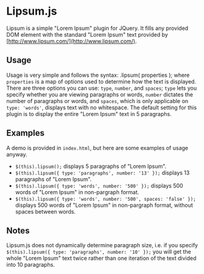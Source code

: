 Lipsum.js
============
Lipsum is a simple "Lorem Ipsum" plugin for JQuery. It fills any provided DOM element with the standard "Lorem Ipsum" text provided by [http://www.lipsum.com/](http://www.lipsum.com/). 

Usage
--------
Usage is very simple and follows the syntax:
    .lipsum( properties );
where `properties` is a map of options used to determine how the text is displayed. There are three options you can use: `type`, `number`, and `spaces`; `type` lets you specify whether you are viewing paragraphs or words, `number` dictates the number of paragraphs or words, and `spaces`, which is only applicable on `type: 'words'`, displays text with no whitespace. The default setting for this plugin is to display the entire "Lorem Ipsum" text in 5 paragraphs.

Examples
---------
A demo is provided in `index.html`, but here are some examples of usage anyway.

- `$(this).lipsum();` displays 5 paragraphs of "Lorem Ipsum".
- `$(this).lipsum({ type: 'paragraphs', number: '13' });` displays 13 paragraphs of "Lorem Ipsum".
- `$(this).lipsum({ type: 'words', number: '500' });` displays 500 words of "Lorem Ipsum" in non-pargraph format.
- `$(this).lipsum({ type: 'words', number: '500', spaces: 'false' });` displays 500 words of "Lorem Ipsum" in non-pargraph format, without spaces between words.

Notes
------
Lipsum.js does not dynamically determine paragraph size, i.e. if you specify `$(this).lipsum({ type: 'paragraphs', number: '10' });` you will get the whole "Lorem Ipsum" text twice rather than one iteration of the text divided into 10 paragraphs. 